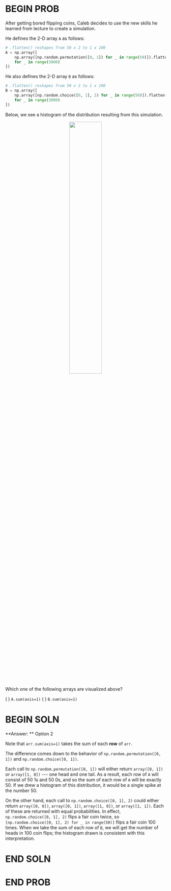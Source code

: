 # BEGIN PROB

After getting bored flipping coins, Caleb decides to
use the new skills he learned from lecture to create a simulation.

He defines the 2-D array `A` as follows:

```py
# .flatten() reshapes from 50 x 2 to 1 x 100
A = np.array([
    np.array([np.random.permutation([0, 1]) for _ in range(50)]).flatten() 
    for _ in range(3000)
])
```

He also defines the 2-D array `B` as follows:

```py
# .flatten() reshapes from 50 x 2 to 1 x 100
B = np.array([
    np.array([np.random.choice([0, 1], 2) for _ in range(50)]).flatten() 
    for _ in range(3000)
])
```

Below, we see a histogram of the distribution resulting from this simulation.

<center><img src='../assets/images/disc02/hist.png' width=45%></center>

Which one of the following arrays are visualized above?

( ) `A.sum(axis=1)`
( ) `B.sum(axis=1)`

# BEGIN SOLN

**Answer: ** Option 2

Note that `arr.sum(axis=1)` takes the sum of each **row** of `arr`.

The difference comes down to the behavior of
`np.random.permutation([0, 1])` and `np.random.choice([0, 1])`.

Each call to `np.random.permutation([0, 1])` will either return
`array([0, 1])` or `array([1, 0])` --- one head and one tail. As a
result, each row of `A` will consist of 50 1s and 50 0s, and so the sum
of each row of `A` will be exactly 50. If we drew a histogram of this
distribution, it would be a single spike at the number 50.

On the other hand, each call to `np.random.choice([0, 1], 2)` could
either return `array([0, 0])`, `array([0, 1])`, `array([1, 0])`, or
`array([1, 1])`. Each of these are returned with equal probabilities. In
effect, `np.random.choice([0, 1], 2)` flips a fair coin twice, so
`[np.random.choice([0, 1], 2) for _ in range(50)]` flips a fair coin 100
times. When we take the sum of each row of `B`, we will get the number
of heads in 100 coin flips; the histogram drawn is consistent with this
interpretation.

# END SOLN

# END PROB